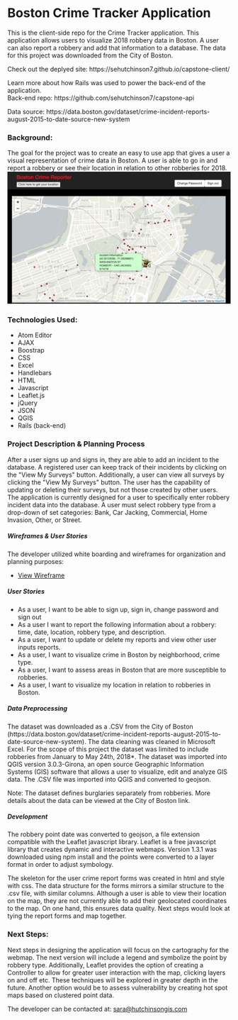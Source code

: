 <h1><b>Boston Crime Tracker Application</b></h1>
<p> This is the client-side repo for the Crime Tracker application. This application allows users  to visualize 2018 robbery data in Boston. A user can also report a robbery and add that information to a database. The data for this project was downloaded from the City of Boston.
<p>Check out the deplyed site: https://sehutchinson7.github.io/capstone-client/
</p>
<p>Learn more about how Rails was used to power the back-end of the application.<br>
Back-end repo:
https://github.com/sehutchinson7/capstone-api
<p>Data source: https://data.boston.gov/dataset/crime-incident-reports-august-2015-to-date-source-new-system
</p>
<h3> Background: </h3>
  <p>The goal for the project was to create an easy to use app that gives a user a visual representation of crime data in Boston. A user is able to go in and report a robbery or see their location in relation to other robberies for 2018.
  <img src="Homepage_Screenshot.png" alt="Crime_tracker_picture">
<h3> Technologies Used: </h3>
<ul>
  <li>Atom Editor</li>
  <li>AJAX</li>
  <li>Boostrap</li>
  <li>CSS</li>
  <li>Excel</li>
  <li>Handlebars</li>
  <li>HTML</li>
  <li>Javascript</li>
  <li>Leaflet.js</li>
  <li>jQuery</li>
  <li>JSON</li>
  <li>QGIS</li>
  <li>Rails (back-end)</li>
</ul>
<h3> Project Description & Planning Process </h3>
<p> After a user signs up and signs in, they are able to add an incident to the database. A registered user can keep track of their incidents by clicking on the "View My Surveys" button. Additionally, a user can view all surveys by clicking the "View My Surveys" button. The user has the capability of updating or deleting their surveys, but not those created by other users.  The application is currently designed for a user to specifically enter robbery incident data into the database. A user must select robbery type from a drop-down of set categories: Bank, Car Jacking, Commercial, Home Invasion, Other, or Street.
</p>
<h5> Wireframes & User Stories</h5>
<p> The developer utilized white boarding and wireframes for organization and planning purposes:
<ul>
  <li><a href="https://imgur.com/lAbB90k">View Wireframe </a></li>
</ul>
<h5>User Stories</h5>
<ul>
  <li>As a user, I want to be able to sign up, sign in, change password and sign out</li>
  <li>As a user I want to report the following information about a robbery: time, date, location, robbery type, and description.</li>
  <li>As a user, I want to update or delete my reports and view other user inputs reports.</li>
  <li>As a user, I want to visualize crime in Boston by neighborhood, crime type.</li>
  <li>As a user, I want to assess areas in Boston that are more susceptible to robberies.</li>
  <li>As a user, I want to visualize my location in relation to robberies in Boston.</li>
</ul>
<h5>Data Preprocessing </h5>
<p>The dataset was downloaded as a .CSV from the City of Boston (https://data.boston.gov/dataset/crime-incident-reports-august-2015-to-date-source-new-system). The data cleaning was cleaned in Microsoft Excel. For the scope of this project the dataset was limited to include robberies from January to May 24th, 2018*. The dataset was imported into QGIS version 3.0.3-Girona, an open source Geographic Information Systems (GIS) software that allows a user to visualize, edit and analyze GIS data. The .CSV file was imported into QGIS and converted to geojson.</p>

<p>Note: The dataset defines burglaries separately from robberies. More details about the data can be viewed at the City of Boston link.</p>
<h5>Development</h5>
The robbery point date was converted to geojson, a file extension compatible with the Leaflet javascript library. Leaflet is a free javascript library that creates dynamic and interactive webmaps. Version 1.3.1 was downloaded using npm install and the points were converted to a layer format in order to adjust symbology.

The skeleton for the user crime report forms was created in html and style with css. The data structure for the forms mirrors a similar structure to the .csv file, with similar columns. Although a user is able to view their location on the map, they are not currently able to add their geolocated coordinates to the map. On one hand, this ensures data quality. Next steps would look at tying the report forms and map together.
<h3> Next Steps: </h3>
<p>Next steps in designing the application will focus on the cartography for the webmap. The next version will include a legend and symbolize the point by robbery type.  Additionally, Leaflet provides the option of creating a Controller to allow for greater user interaction with the map, clicking layers on and off etc. These techniques will be explored in greater depth in the future. Another option would be to assess vulnerability by creating hot spot maps based on clustered point data.

The developer can be contacted at: sara@hutchinsongis.com
</ul>
